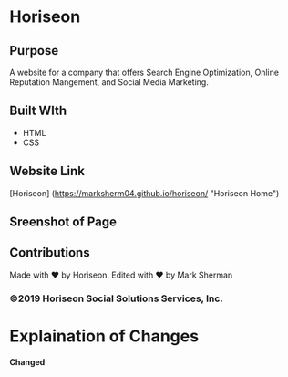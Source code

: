 # Horiseon

## Purpose
A website for a company that offers Search Engine Optimization, Online Reputation Mangement, and Social Media Marketing.

## Built WIth
* HTML
* CSS

## Website Link
[Horiseon] (https://marksherm04.github.io/horiseon/ "Horiseon Home")

## Sreenshot of Page


## Contributions
Made with ❤ by Horiseon. Edited with ❤️ by Mark Sherman

### ©️2019 Horiseon Social Solutions Services, Inc.

# Explaination of Changes

#### Changed <title> from “title” to “Horiseon - Search Engine Optimization, Online Reputation Management, & Social Media Marketing" for more SEO exposure

#### Changed <div> in <header> to <nav class=> and <div> to <nav> which enclosed the <ul>

#### Updated style.css to reflect these changed from <div> to <nav> for the <header>
  
#### Added "alt" attributes to all <img>


